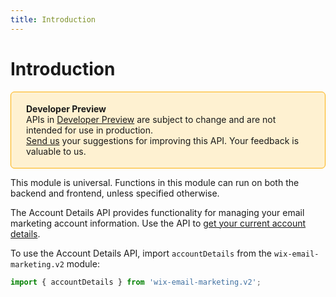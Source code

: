 ```yaml
---
title: Introduction
---
```


# Introduction

<div style="background-color: #FEF1D1; padding: 18px 24px; border-radius: 6px; border: 1px solid #FDB10C; box-sizing: border-box; display: inline-block">
    <b>Developer Preview</b>
    <br/>
    <span>APIs in <a href="https://www.wix.com/velo/reference/api-overview/developer-preview">Developer Preview</a> are subject to change and are not intended for use in production.<br/><a href="mailto:velo-preview-feedback@wix.com">Send us</a> your suggestions for improving this API. Your feedback is valuable to us.</span>
</div>

This module is universal. Functions in this module can run on both the backend and frontend, unless specified otherwise.

The Account Details API provides functionality for managing your email marketing account information. Use the API to [get your current account details](/getaccountdetails). 


To use the Account Details API, import `accountDetails` from the `wix-email-marketing.v2` module:

```js
import { accountDetails } from 'wix-email-marketing.v2';
```